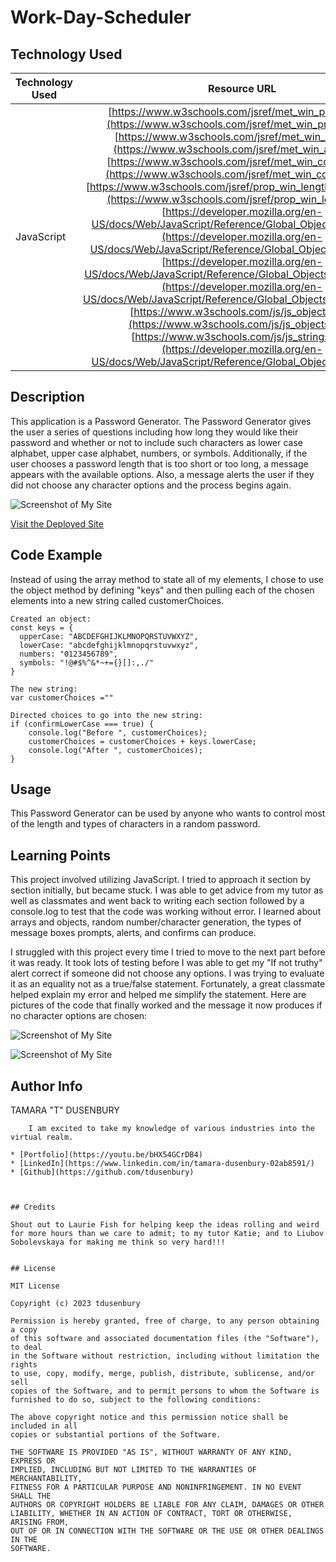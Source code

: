 # Work-Day-Scheduler

## Technology Used 

| Technology Used         | Resource URL           | 
| ------------- |:-------------:| 
| JavaScript | [https://www.w3schools.com/jsref/met_win_prompt.asp](https://www.w3schools.com/jsref/met_win_prompt.asp);  [https://www.w3schools.com/jsref/met_win_alert.asp](https://www.w3schools.com/jsref/met_win_alert.asp); [https://www.w3schools.com/jsref/met_win_confirm.asp](https://www.w3schools.com/jsref/met_win_confirm.asp); [https://www.w3schools.com/jsref/prop_win_length.aspWeb/CSS](https://www.w3schools.com/jsref/prop_win_length.asp); [https://developer.mozilla.org/en-US/docs/Web/JavaScript/Reference/Global_Objects/Math/floor](https://developer.mozilla.org/en-US/docs/Web/JavaScript/Reference/Global_Objects/Math/floor); [https://developer.mozilla.org/en-US/docs/Web/JavaScript/Reference/Global_Objects/Math/random](https://developer.mozilla.org/en-US/docs/Web/JavaScript/Reference/Global_Objects/Math/random); [https://www.w3schools.com/js/js_objects.asp](https://www.w3schools.com/js/js_objects.asp); [https://www.w3schools.com/js/js_strings.asp](https://developer.mozilla.org/en-US/docs/Web/JavaScript/Reference/Global_Objects/Math/floor)

## Description 

This application is a Password Generator. The Password Generator gives the user a series of questions including how long they would like their password and whether or not to include such characters as lower case alphabet, upper case alphabet, numbers, or symbols. Additionally, if the user chooses a password length that is too short or too long, a message appears with the available options. Also, a message alerts the user if they did not choose any character options and the process begins again.




![Screenshot of My Site](images/PG%20Site.PNG)




[Visit the Deployed Site](https://tdusenbury.github.io/Password-Generator-Project/)


## Code Example

Instead of using the array method to state all of my elements, I chose to use the object method by defining "keys" and then pulling each of the chosen elements into a new string called customerChoices.

```
Created an object:
const keys = {
  upperCase: "ABCDEFGHIJKLMNOPQRSTUVWXYZ",
  lowerCase: "abcdefghijklmnopqrstuvwxyz",
  numbers: "0123456789",
  symbols: "!@#$%^&*~+={}[]:,./"
}

The new string:
var customerChoices =""

Directed choices to go into the new string:
if (confirmLowerCase === true) {
    console.log("Before ", customerChoices);
    customerChoices = customerChoices + keys.lowerCase;
    console.log("After ", customerChoices);
}
```


## Usage 

This Password Generator can be used by anyone who wants to control most of the length and types of characters in a random password.


## Learning Points 

This project involved utilizing JavaScript. I tried to approach it section by section initially, but became stuck. I was able to get advice from my tutor as well as classmates and went back to writing each section followed by a console.log to test that the code was working without error. I learned about arrays and objects, random number/character generation, the types of message boxes prompts, alerts, and confirms can produce.

I struggled with this project every time I tried to move to the next part before it was ready. It took lots of testing before I was able to get my "If not truthy" alert correct if someone did not choose any options. I was trying to evaluate it as an equality not as a true/false statement.
Fortunately, a great classmate helped explain my error and helped me simplify the statement.
Here are pictures of the code that finally worked and the message it now produces if no character options are chosen:

![Screenshot of My Site](images/Code%20if%20No%20Choices.PNG)


![Screenshot of My Site](images/No%20Choices%20Made%20Message.PNG)

## Author Info


TAMARA "T" DUSENBURY
```
    I am excited to take my knowledge of various industries into the virtual realm.

* [Portfolio](https://youtu.be/bHX54GCrDB4)
* [LinkedIn](https://www.linkedin.com/in/tamara-dusenbury-02ab8591/)
* [Github](https://github.com/tdusenbury)
```
```


## Credits

Shout out to Laurie Fish for helping keep the ideas rolling and weird for more hours than we care to admit; to my tutor Katie; and to Liubov Sobolevskaya for making me think so very hard!!!


## License

MIT License

Copyright (c) 2023 tdusenbury

Permission is hereby granted, free of charge, to any person obtaining a copy
of this software and associated documentation files (the "Software"), to deal
in the Software without restriction, including without limitation the rights
to use, copy, modify, merge, publish, distribute, sublicense, and/or sell
copies of the Software, and to permit persons to whom the Software is
furnished to do so, subject to the following conditions:

The above copyright notice and this permission notice shall be included in all
copies or substantial portions of the Software.

THE SOFTWARE IS PROVIDED "AS IS", WITHOUT WARRANTY OF ANY KIND, EXPRESS OR
IMPLIED, INCLUDING BUT NOT LIMITED TO THE WARRANTIES OF MERCHANTABILITY,
FITNESS FOR A PARTICULAR PURPOSE AND NONINFRINGEMENT. IN NO EVENT SHALL THE
AUTHORS OR COPYRIGHT HOLDERS BE LIABLE FOR ANY CLAIM, DAMAGES OR OTHER
LIABILITY, WHETHER IN AN ACTION OF CONTRACT, TORT OR OTHERWISE, ARISING FROM,
OUT OF OR IN CONNECTION WITH THE SOFTWARE OR THE USE OR OTHER DEALINGS IN THE
SOFTWARE.